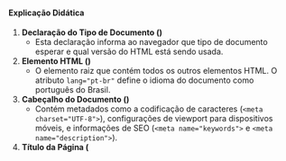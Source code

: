 #### Explicação Didática

1. **Declaração do Tipo de Documento (<!DOCTYPE html>)**
   - Esta declaração informa ao navegador que tipo de documento esperar e qual versão do HTML está sendo usada.
2. **Elemento HTML (<html>)**
   - O elemento raiz que contém todos os outros elementos HTML. O atributo `lang="pt-br"` define o idioma do documento como português do Brasil.
3. **Cabeçalho do Documento (<head>)**
   - Contém metadados como a codificação de caracteres (`<meta charset="UTF-8">`), configurações de viewport para dispositivos móveis, e informações de SEO (`<meta name="keywords">` e `<meta name="description">`).
4. **Título da Página (<title>)**
   - Define o título que será exibido na aba do navegador.
5. **Tabelas no <body>**
   - **<table>**: Define uma tabela.
   - **<caption>**: Define um título para a tabela.
   - **<thead>**: Agrupa o cabeçalho das colunas de uma tabela.
   - **<tbody>**: Agrupa o corpo de uma tabela.
   - **<tfoot>**: Agrupa o rodapé de uma tabela.
   - **<th>**: Define uma célula de cabeçalho em uma tabela.
   - **<tr>**: Define uma linha em uma tabela.
   - **<td>**: Define uma célula em uma tabela.
   - **<col>**: Especifica atributos de coluna.
   - **<colgroup>**: Especifica um grupo de uma ou mais colunas na tabela para formatação.

---

### Exercícios

1. **Crie a Estrutura Básica de um Documento HTML**
   - Crie um novo documento HTML com a estrutura básica, incluindo `<!DOCTYPE html>`, `<html>`, `<head>`, `<title>`, e `<body>`.
2. **Adicione Metadados**
   - Adicione metadados no `<head>`, incluindo charset, viewport, keywords e description.
3. **Crie uma Tabela Completa**
   - Dentro do `<body>`, crie uma tabela (`<table>`) com título (`<caption>`), grupo de colunas (`<colgroup>` e `<col>`), cabeçalho (`<thead>` e `<th>`), corpo (`<tbody>` e `<td>`), e rodapé (`<tfoot>` e `<td>`).
4. **Estilize a Tabela com CSS**
   - Adicione estilos CSS para a tabela, como bordas, cores de fundo e alinhamento de texto.

---

[⏮️](6-lists.md)[⏭️](8-forms.md)
